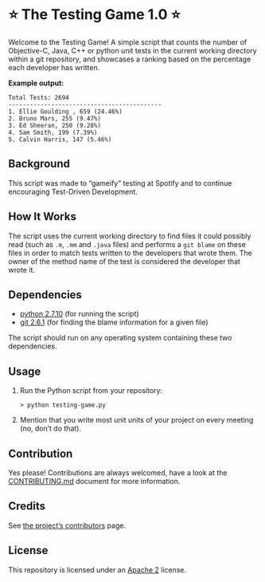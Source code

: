 # :star: The Testing Game 1.0 :star:

Welcome to the Testing Game! A simple script that counts the number of Objective-C, Java, C++ or python unit tests in the current working directory within a git repository, and showcases a ranking based on the percentage each developer has written.

**Example output:**

```shell
Total Tests: 2694
-------------------------------------------
1. Ellie Goulding , 659 (24.46%)
2. Bruno Mars, 255 (9.47%)
3. Ed Sheeran, 250 (9.28%)
4. Sam Smith, 199 (7.39%)
5. Calvin Harris, 147 (5.46%)

```

## Background

This script was made to “gameify” testing at Spotify and to continue encouraging Test-Driven Development. 

## How It Works

The script uses the current working directory to find files it could possibly read (such as `.m`, `.mm` and `.java` files) and performs a `git blame` on these files in order to match tests written to the developers that wrote them. 
The owner of the method name of the test is considered the developer that wrote it.

## Dependencies

* [python 2.7.10](https://www.python.org/downloads/release/python-2710/) (for running the script)
* [git 2.6.1](https://git-scm.com/) (for finding the blame information for a given file)

The script should run on any operating system containing these two dependencies.

## Usage

1. Run the Python script from your repository:

    ```shell
    > python testing-game.py
    ```

2. Mention that you write most unit units of your project on every meeting (no, don’t do that).


## Contribution

Yes please! Contributions are always welcomed, have a look at the [CONTRIBUTING.md](https://github.com/spotify/testing-game/blob/master/CONTRIBUTING.md) document for more information.

## Credits

See [the project’s contributors](https://github.com/spotify/testing-game/graphs/contributors) page.

## License

This repository is licensed under an [Apache 2](http://www.apache.org/licenses/LICENSE-2.0) license. 
